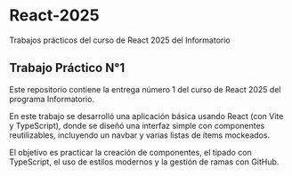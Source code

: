 # React-2025
Trabajos prácticos del curso de React 2025 del Informatorio

## Trabajo Práctico N°1

Este repositorio contiene la entrega número 1 del curso de React 2025 del programa Informatorio.  

En este trabajo se desarrolló una aplicación básica usando React (con Vite y TypeScript), donde se diseñó una interfaz simple con componentes reutilizables, incluyendo un navbar y varias listas de ítems mockeados.  

El objetivo es practicar la creación de componentes, el tipado con TypeScript, el uso de estilos modernos y la gestión de ramas con GitHub.  
